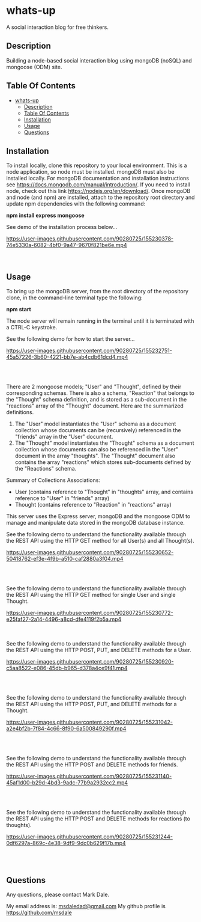 # whats-up

A social interaction blog for free thinkers.

## Description

Building a node-based social interaction blog using mongoDB (noSQL) and mongoose (ODM) site.

## Table Of Contents

- [whats-up](#whats-up)
  - [Description](#description)
  - [Table Of Contents](#table-of-contents)
  - [Installation](#installation)
  - [Usage](#usage)
  - [Questions](#questions)

## Installation

To install locally, clone this repository to your local environment.  This is a node application, so node must be installed.  mongoDB must also be installed locally.  For mongoDB documentation and installation instructions see https://docs.mongodb.com/manual/introduction/.  If you need to install node, check out this link  https://nodejs.org/en/download/.  Once mongoDB and node (and npm) are installed, attach to the repository root directory and update npm dependencies with the following command:

**npm install express mongoose**  

See demo of the installation process below...  
  
https://user-images.githubusercontent.com/90280725/155230378-74e5330a-6082-4bf0-9a47-9670f821be6e.mp4  
<br/><br/>
## Usage
  
To bring up the mongoDB server, from the root directory of the repository clone, in the command-line terminal type the following:  
  
**npm start**  
  
The node server will remain running in the terminal until it is terminated with a CTRL-C keystroke.  
  
See the following demo for how to start the server...  
  
https://user-images.githubusercontent.com/90280725/155232751-45a57226-3b60-4221-bb7e-ab4cdb61dcd4.mp4  
  
<br/><br/>


There are 2 mongoose models; "User" and "Thought", defined by their corresponding schemas. There is also a schema, "Reaction" that belongs to the "Thought" schema definition, and is stored as a sub-document in the "reactions" array of the "Thought" document. Here are the summarized definitions.
1. The "User" model instantiates the "User" schema as a document collection whose documents can be (recursively) referenced in the "friends" array in the "User" document. 
2. The "Thought" model instantiates the "Thought" schema as a document collection whose documents can also be referenced in the "User" document in the array "thoughts". The "Thought" document also contains the array "reactions" which stores sub-documents defined by the "Reactions" schema. 
   
Summary of Collections Associations:  
* User (contains reference to "Thought" in "thoughts" array, and contains reference to "User" in "friends" array)  
* Thought (contains reference to "Reaction" in "reactions" array)  
  
This server uses the Express server, mongoDB and the mongoose ODM to manage and manipulate data stored in the mongoDB database instance.

See the following demo to understand the functionality available through the REST API using the HTTP GET method for all User(s) and all Thought(s).  
  
  
https://user-images.githubusercontent.com/90280725/155230652-50418762-ef3e-4f9b-a510-caf2880a3f04.mp4  
  
<br/><br/>

  
See the following demo to understand the functionality available through the REST API using the HTTP GET method for single User and single Thought.  
  
https://user-images.githubusercontent.com/90280725/155230772-e25faf27-2a14-4496-a8cd-dfe4119f2b5a.mp4  
  
<br/><br/>
See the following demo to understand the functionality available through the REST API using the HTTP POST, PUT, and DELETE methods for a User.  
  
https://user-images.githubusercontent.com/90280725/155230920-c5aa8522-e086-45db-b965-d378a4ce9f41.mp4  
  

<br/><br/>

See the following demo to understand the functionality available through the REST API using the HTTP POST, PUT, and DELETE methods for a Thought.  
  
https://user-images.githubusercontent.com/90280725/155231042-a2e4bf2b-7f84-4c66-8f90-6a500849290f.mp4  
  

<br/><br/>

See the following demo to understand the functionality available through the REST API using the HTTP POST and DELETE methods for friends.  
  
https://user-images.githubusercontent.com/90280725/155231140-45af1d00-b29d-4bd3-9adc-77b9a2932cc2.mp4  
  

<br/><br/>

See the following demo to understand the functionality available through the REST API using the HTTP POST and DELETE methods for reactions (to thoughts).  
  
https://user-images.githubusercontent.com/90280725/155231244-0df6297a-869c-4e38-9df9-9dc0b629f17b.mp4  


<br/><br/>


## Questions

Any questions, please contact Mark Dale.

My email address is: msdaledad@gmail.com
My github profile is https://github.com/msdale
